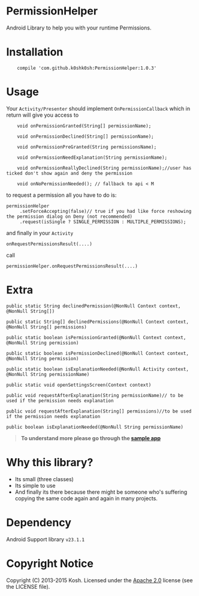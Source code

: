 # PermissionHelper
Android Library to help you with your runtime Permissions.


Installation
=====

```
    compile 'com.github.k0shk0sh:PermissionHelper:1.0.3'
```

Usage
=====

Your ```Activity/Presenter```  should implement ```OnPermissionCallback``` which in return will give you access to

```
    void onPermissionGranted(String[] permissionName);

    void onPermissionDeclined(String[] permissionName);

    void onPermissionPreGranted(String permissionsName);

    void onPermissionNeedExplanation(String permissionName);  
    
    void onPermissionReallyDeclined(String permissionName);//user has ticked don't show again and deny the permission

    void onNoPermissionNeeded(); // fallback to api < M
```

to request a permission all you have to do is:

```
permissionHelper
     .setForceAccepting(false)// true if you had like force reshowing the permission dialog on Deny (not recommended)
     .request(isSingle ? SINGLE_PERMISSION : MULTIPLE_PERMISSIONS);
```

and finally in your `Activity`
```
onRequestPermissionsResult(....)
``` 
call 
``` 
permissionHelper.onRequestPermissionsResult(....)
```

Extra
======

```
public static String declinedPermission(@NonNull Context context, @NonNull String[])
```

```
public static String[] declinedPermissions(@NonNull Context context, @NonNull String[] permissions)
```

```
public static boolean isPermissionGranted(@NonNull Context context, @NonNull String permission)
```

```
public static boolean isPermissionDeclined(@NonNull Context context, @NonNull String permission)
```

```
public static boolean isExplanationNeeded(@NonNull Activity context, @NonNull String permissionName)
```

```
public static void openSettingsScreen(Context context)
```

```
public void requestAfterExplanation(String permissionName)// to be used if the permission needs explanation
```

```
public void requestAfterExplanation(String[] permissions)//to be used if the permission needs explanation
```

```
public boolean isExplanationNeeded(@NonNull String permissionName)
```


> **To understand more please go through the <a href="https://github
.com/k0shk0sh/PermissionHelper/tree/master/app/src/main/java/com/fastaccess/permission/sample">sample 
app</a>**

Why this library?
=====

* Its small (three classes)
* Its simple to use
* And finally its there because there might be someone who's suffering copying the same code again and again in many projects.

Dependency
======

Android Support library ```v23.1.1```


# Copyright Notice

Copyright (C) 2013-2015 Kosh.
Licensed under the [Apache 2.0](http://www.apache.org/licenses/LICENSE-2.0)
license (see the LICENSE file).